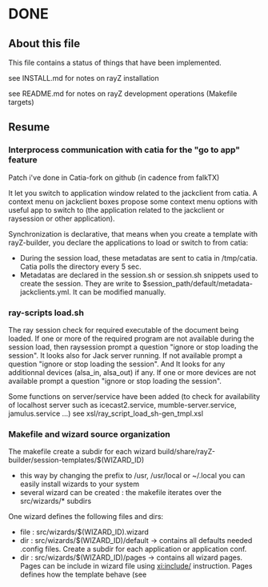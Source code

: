 # DONE

## About this file

This file contains a status of things that have been implemented.

see INSTALL.md for notes on rayZ installation

see README.md for notes on rayZ development operations (Makefile targets)

## Resume

### Interprocess communication with catia for the "go to app" feature 

Patch i've done in Catia-fork on github (in cadence from falkTX)

It let you switch to application window related to the jackclient from catia.
A context menu on jackclient boxes propose some context menu options with useful app to switch to (the application related to the jackclient or raysession or other application).

Synchronization is declarative, that means when you create a template with rayZ-builder, you declare the applications to load or switch to from catia:

- During the session load, these metadatas are sent to catia in /tmp/catia. Catia polls the directory every 5 sec.
- Metadatas are declared in the session.sh or session.sh snippets used to create the session. 
  They are write to $session_path/default/metadata-jackclients.yml. It can be modified manually.

### ray-scripts load.sh

The ray session check for required executable of the document being loaded. If one or more of the required program are not available during the session load, then raysession prompt a question "ignore or stop loading the session".
It looks also for Jack server running. If not available prompt a question "ignore or stop loading the session".
And It looks for any additionnal devices (alsa_in, alsa_out) if any. If one or more devices are not available prompt a question "ignore or stop loading the session".

Some functions on server/service have been added (to check for availability of localhost server such as icecast2.service, mumble-server.service, jamulus.service ...)
see xsl/ray_script_load_sh-gen_tmpl.xsl

### Makefile and wizard source organization
The makefile create a subdir for each wizard build/share/rayZ-builder/session-templates/$(WIZARD_ID)

- this way by changing the prefix to /usr, /usr/local or ~/.local you can easily install wizards to your system
- several wizard can be created : the makefile iterates over the src/wizards/* subdirs
        
One wizard defines the following files and dirs:

- file : src/wizards/$(WIZARD_ID).wizard
- dir : src/wizards/$(WIZARD_ID)/default      -> contains all defaults needed .config files. Create a subdir for each application or application conf.
- dir : src/wizards/$(WIZARD_ID)/pages        -> contains all wizard pages. Pages can be include in wizard file using <xi:include/> instruction.
                                                 Pages defines how the template behave (see <template/> and <template-snippet/> elements).
- dir : src/wizards/$(WIZARD_ID)/snippets     -> contains template snippets use by pages to generate their conf (session.sh, patch_xml)
- dir : src/wizards/$(WIZARD_ID)/tmpl         -> Cheetah templates. Create one when you need to fill a configuration file depending on user inputs. Those files should go to a .config path
- dir : src/wizards/$(WIZARD_ID)/test-data    -> contains a datamodel.json that can be use by Makefile to test a template
- dir : src/wizards/$(WIZARD_ID)/xsl          -> contains custom added or custom xsl ... (Makefile has to be modified for each xsl)
- dir : ray-scripts                           -> contains ray session scripts for defining custom behaviour during load, save or close operation
    
Global dirs:

- xsd : contains schema definition (constraints on wizards XML declaration)
- xsl : contains xsl file that are used by all wizards
- gui : contains custom UI components
- bin : contains wrapper scripts used by the created session 
      
### file types from rayZ-builder project
Document file types: 

- wizard files *.wizard : XML file containing a wizard declaration. It can include *.page
- page files *.page : XML file containing a page declaration. It can include *.tmpl_snippet
- tmpl snippet files *.tmpl_snippet : Cheetah template snippet for raysession_sh and patch_xml of a page. A Cheetah snippet can be reused by several pages
- tmpl files *.tmpl : Cheetah Cheetah template for configuration files creation

wizard, page and tmpl_snippet have to be in the same directory when combined to a single xml (done in the Makefile) because of <xi:include/> XML processing instructions.

a wizard is composed of one or more setup pages.
Before walking through the wizard steps, the final user selects the pages (applications related) he wants to use.

- Each wizard page is required or optional. The optional page can be added to the wizard steps by the user.
- Group of optional pages can be created. The user select one of these page.

### Declarative XML

Declarative XML file means that you input an XML file and this XML will be processed by the Makefile to generate a wizard and template python classes.

The XML file format is a schema that contains wizard informations such as title, description, author, keywords, category, version, software requirements as well as pages and templates description.
